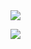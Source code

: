 <img src="https://capsule-render.vercel.app/api?type=wave&color=auto&height=200&section=header&text=Deapung%20GibHub!!&fontSize=90" />

<img src="https://github-readme-stats.vercel.app/api/top-langs/?username=dpung1&layout=compact"><br><br>
